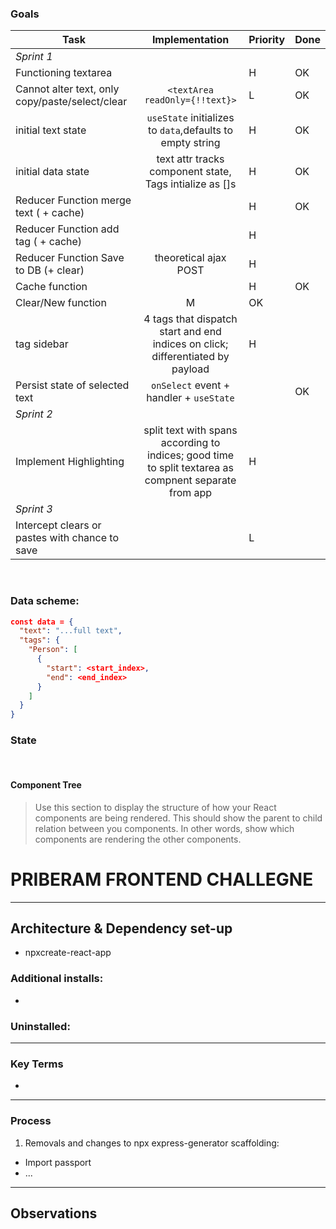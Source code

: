 ### Goals

| Task | Implementation | Priority | Done |
| ---- | :------------: | -------- | ---- |
| _Sprint 1_
| Functioning textarea | | H | OK |
| Cannot alter text, only copy/paste/select/clear | `<textArea readOnly={!!text}>` | L | OK
| initial text state | `useState` initializes to `data`,defaults to empty string | H | OK
| initial data state | text attr tracks component state, Tags intialize as []s | H | OK
| Reducer Function merge text ( + cache) | | H | OK
| Reducer Function add tag ( + cache) | | H |
| Reducer Function Save to DB (+ clear) | theoretical ajax POST | H |
| Cache function | | H |  OK
| Clear/New function | M |  OK |
| tag sidebar | 4 tags that dispatch start and end indices on click; differentiated by payload | H
| Persist state of selected text | `onSelect` event + handler + `useState` | | OK
| _Sprint 2_ |
| Implement Highlighting | split text with spans according to indices; good time to split textarea as compnent separate from app| H | |
| _Sprint 3_ |
| Intercept clears or pastes with chance to save | | L | |

<br>

### Data scheme:

```json
const data = {
  "text": "...full text",
  "tags": {
    "Person": [
      {
        "start": <start_index>,
        "end": <end_index>
      }
    ]
  }
}
```

### State

<br>

#### Component Tree

> Use this section to display the structure of how your React components are being rendered. This should show the parent to child relation between you components. In other words, show which components are rendering the other components.

# PRIBERAM FRONTEND CHALLEGNE

---

## Architecture & Dependency set-up

- npxcreate-react-app

### Additional installs:

- <npm package>

### Uninstalled:

---

### Key Terms

- <term>

---

### Process

1. Removals and changes to npx express-generator scaffolding:

- Import passport
- ...

---

## Observations
